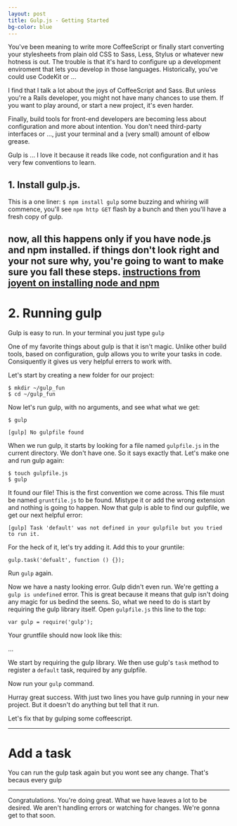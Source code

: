 ```yaml
---
layout: post
title: Gulp.js - Getting Started
bg-color: blue
---
```


You've been meaning to write more CoffeeScript or finally start converting your stylesheets from plain old CSS to Sass, Less, Stylus or whatever new hotness is out.  The trouble is that it's hard to configure up a development enviroment that lets you develop in those languages.  Historically, you've could use CodeKit or  ...

I find that I talk a lot about the joys of CoffeeScript and Sass.  But unless you're a Rails developer, you might not have many chances to use them.  If you want to play around, or start a new project, it's even harder.

Finally, build tools for front-end developers are becoming less about configuration and more about intention.  You don't need third-party interfaces or ..., just your terminal and a (very small) amount of elbow grease.

Gulp is ...  I love it because it reads like code, not configuration and it has very few conventions to learn.

## 1. Install gulp.js.
This is a one liner:
`$ npm install gulp`
some buzzing and whiring will commence, you'll see `npm http GET` flash by a bunch and then you'll have a fresh copy of gulp.

now, all this happens only if you have node.js and npm installed.  if things don't look right and your not sure why, you're going to want to make sure you fall these steps.  [instructions from joyent on installing node and npm]() 
---
# 2. Running gulp
Gulp is easy to run.  In your terminal you just type `gulp`

One of my favorite things about gulp is that it isn't magic.  Unlike other build tools, based on configuration, gulp allows you to write your tasks in code.  Consiquently it gives us very helpful errers to work with.

Let's start by creating a new folder for our project:

```
$ mkdir ~/gulp_fun
$ cd ~/gulp_fun
```

Now let's run gulp, with no arguments, and see what what we get:

```
$ gulp

[gulp] No gulpfile found
```

When we run gulp, it starts by looking for a file named `gulpfile.js` in the current directory.  We don't have one.  So it says exactly that.  Let's make one and run gulp again:

```
$ touch gulpfile.js
$ gulp
```

It found our file!  This is the first convention we come across.  This file must be named `gruntfile.js` to be found.  Mistype it or add the wrong extension and nothing is going to happen.  Now that gulp is able to find our gulpfile, we get our next helpful error:

`[gulp] Task 'default' was not defined in your gulpfile but you tried to run it.`

For the heck of it, let's try adding it.  Add this to your gruntile:

`gulp.task('defualt', function () {});`

Run `gulp` again.

Now we have a nasty looking error.  Gulp didn't even run.  We're getting a `gulp is undefined` error.  This is great because it means that gulp isn't doing any magic for us bedind the seens.  So, what we need to do is start by requiring the gulp library itself.  Open `gulpfile.js` this line to the top:

`var gulp = require('gulp');`

Your gruntfile should now look like this:

...

We start by requiring the gulp library.  We then use gulp's `task` method to register a `default` task, required by any gulpfile.

Now run your `gulp` command.

Hurray great success.  With just two lines you have gulp running in your new project.  But it doesn't do anything but tell that it run.

Let's fix that by gulping some coffeescript.

---

# Add a task

You can run the gulp task again but you wont see any change.  That's becaus every gulp 






---
Congratulations.  You're doing great.  What we have leaves a lot to be desired.  We aren't handling errors or watching for changes.  We're gonna get to that soon.
